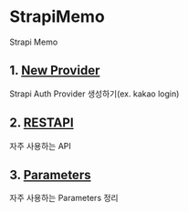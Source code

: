 # StrapiMemo
Strapi Memo

## 1. [New Provider](https://github.com/Kir93/StrapiMemo/blob/master/NewProvider.md)

Strapi Auth Provider 생성하기(ex. kakao login)

## 2. [RESTAPI](https://github.com/Kir93/StrapiMemo/blob/master/RESTAPI.md)

자주 사용하는 API

## 3. [Parameters](https://github.com/Kir93/StrapiMemo/blob/master/Parameters.md)

자주 사용하는 Parameters 정리

